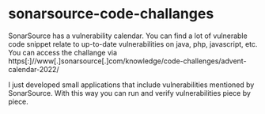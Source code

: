 # sonarsource-code-challanges
SonarSource has a vulnerability calendar. You can find a lot of vulnerable code snippet relate to up-to-date vulnerabilities on java, php, javascript, etc. You can access the challange via https[:]//www[.]sonarsource[.]com/knowledge/code-challenges/advent-calendar-2022/

I just developed small applications that include vulnerabilities mentioned by SonarSource. With this way you can run and verify vulnerabilities piece by piece.

